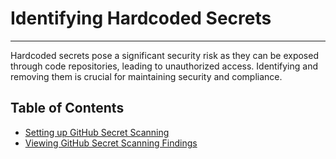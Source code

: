 # Identifying Hardcoded Secrets

---

Hardcoded secrets pose a significant security risk as they can be exposed through code repositories, leading to unauthorized access. Identifying and removing them is crucial for maintaining security and compliance.

## Table of Contents
* [Setting up GitHub Secret Scanning](setting_up_github_secret_scanning.md)
* [Viewing GitHub Secret Scanning Findings](viewing_github_secret_scanning_findings.md)
